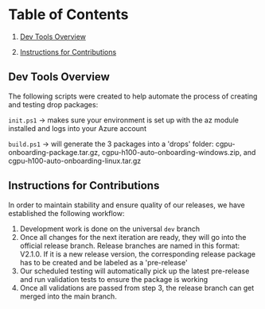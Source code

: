 # Table of Contents
1. [Dev Tools Overview](https://github.com/Azure-Confidential-Computing/PrivatePreview/blob/main/src/dev_tools/README.md#dev-tools-overview)

2. [Instructions for Contributions](https://github.com/Azure-Confidential-Computing/PrivatePreview/blob/main/src/dev_tools/README.md#instructions-for-contributions)

## Dev Tools Overview

The following scripts were created to help automate the process of creating and testing
drop packages:

`init.ps1` -> makes sure your environment is set up with the az module installed and logs into your Azure account

`build.ps1` -> will generate the 3 packages into a 'drops' folder: cgpu-onboarding-package.tar.gz, 
cgpu-h100-auto-onboarding-windows.zip, and cgpu-h100-auto-onboarding-linux.tar.gz

## Instructions for Contributions

In order to maintain stability and ensure quality of our releases, we have established the following workflow:
1. Development work is done on the universal `dev` branch
2. Once all changes for the next iteration are ready, they will go into the official release branch. Release branches are named in this format: V2.1.0. If it is a new release version, the corresponding release package has to be created and be labeled as a 'pre-release'
3. Our scheduled testing will automatically pick up the latest pre-release and run validation tests to ensure the package is working
4. Once all validations are passed from step 3, the release branch can get merged into the main branch.
